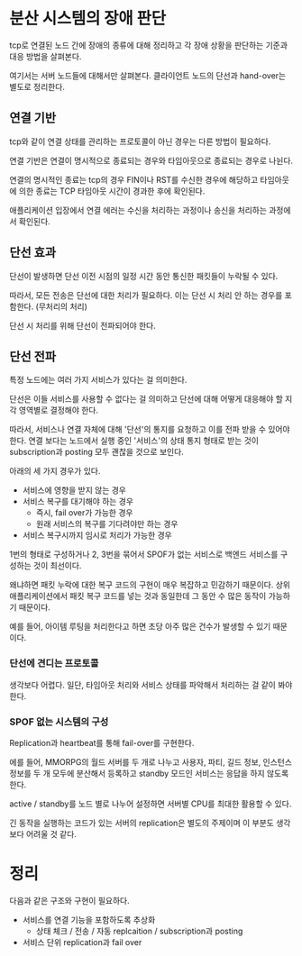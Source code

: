 # 분산 시스템의 장애 판단

tcp로 연결된 노드 간에 장애의 종류에 대해 정리하고
각 장애 상황을 판단하는 기준과 대응 방법을 살펴본다.

여기서는 서버 노드들에 대해서만 살펴본다.
클라이언트 노드의 단선과 hand-over는 별도로 정리한다.

## 연결 기반

tcp와 같이 연결 상태를 관리하는 프로토콜이 아닌 경우는
다른 방법이 필요하다.

연결 기반은 연결이 명시적으로 종료되는 경우와
타임아웃으로 종료되는 경우로 나뉜다.

연결의 명시적인 종료는 tcp의 경우 FIN이나 RST를 수신한
경우에 해당하고 타임아웃에 의한 종료는 TCP 타임아웃 시간이
경과한 후에 확인된다.

애플리케이션 입장에서 연결 에러는 수신을 처리하는 과정이나
송신을 처리하는 과정에서 확인된다.

## 단선 효과

단선이 발생하면 단선 이전 시점의 일정 시간 동안 통신한
패킷들이 누락될 수 있다.

따라서, 모든 전송은 단선에 대한 처리가 필요하다.
이는 단선 시 처리 안 하는 경우를 포함한다. (무처리의 처리)

단선 시 처리를 위해 단선이 전파되어야 한다.

## 단선 전파

특정 노드에는 여러 가지 서비스가 있다는 걸 의미한다.

단선은 이들 서비스를 사용할 수 없다는 걸 의미하고
단선에 대해 어떻게 대응해야 할 지 각 영역별로 결정해야 한다.

따라서, 서비스나 연결 자체에 대해 '단선'의 통지를 요청하고
이를 전파 받을 수 있어야 한다. 연결 보다는 노드에서
실행 중인 '서비스'의 상태 통지 형태로 받는 것이 subscription과
posting 모두 괜찮을 것으로 보인다.

아래의 세 가지 경우가 있다.
- 서비스에 영향을 받지 않는 경우
- 서비스 복구를 대기해야 하는 경우
  - 즉시, fail over가 가능한 경우
  - 원래 서비스의 복구를 기다려야만 하는 경우
- 서비스 복구시까지 임시로 처리가 가능한 경우

1번의 형태로 구성하거나 2, 3번을 묶어서 SPOF가 없는 서비스로
백엔드 서비스를 구성하는 것이 최선이다.

왜냐하면 패킷 누락에 대한 복구 코드의 구현이 매우 복잡하고
민감하기 때문이다. 상위 애플리케이션에서 패킷 복구 코드를
넣는 것과 동일한데 그 동안 수 많은 동작이 가능하기 때문이다.

예를 들어, 아이템 루팅을 처리한다고 하면 초당 아주 많은 건수가
발생할 수 있기 때문이다.

### 단선에 견디는 프로토콜

생각보다 어렵다. 일단, 타임아웃 처리와 서비스 상태를
파악해서 처리하는 걸 같이 봐야 한다.

### SPOF 없는 시스템의 구성

Replication과 heartbeat를 통해 fail-over를 구현한다.

에를 들어, MMORPG의 월드 서버를 두 개로 나누고
사용자, 파티, 길드 정보, 인스턴스 정보를 두 개 모두에 분산해서 등록하고
standby 모드인 서비스는 응답을 하지 않도록 한다.

active / standby를 노드 별로 나누어 설정하면 서버별 CPU를
최대한 활용할 수 있다.

긴 동작을 실행하는 코드가 있는 서버의 replication은 별도의 주제이며
이 부분도 생각보다 어려울 것 같다.

# 정리

다음과 같은 구조와 구현이 필요하다.
- 서비스를 연결 기능을 포함하도록 추상화
  - 상태 체크 / 전송 / 자동 replcaition / subscription과 posting
- 서비스 단위 replication과 fail over
